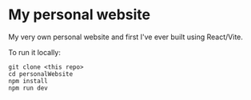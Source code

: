 # My personal website

My very own personal website and first I've ever built using React/Vite.

To run it locally:

    git clone <this repo>
    cd personalWebsite
    npm install
    npm run dev
